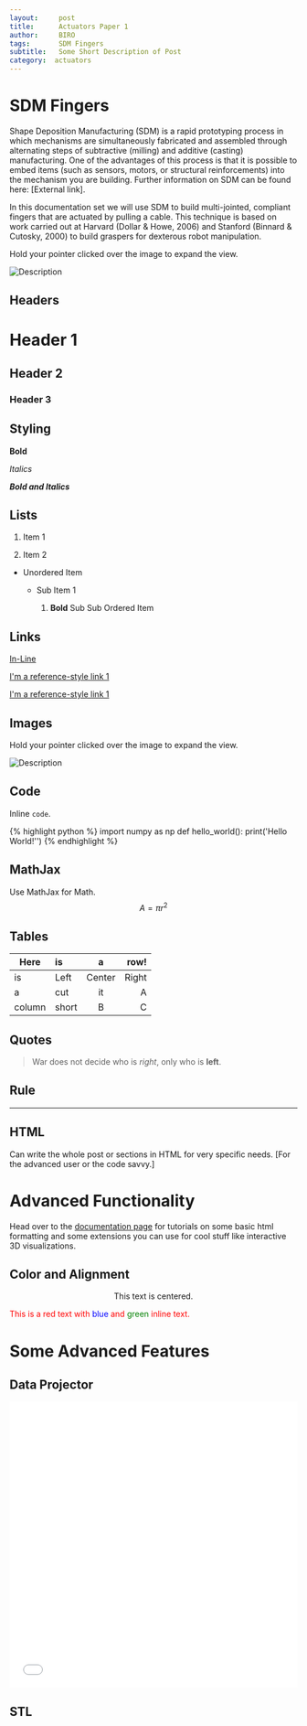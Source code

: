 ```yaml
---
layout:     post
title:      Actuators Paper 1
author:     BIRO
tags: 		SDM Fingers
subtitle:  	Some Short Description of Post
category:  actuators
---
```

<!-- Start Writing Below in Markdown -->

# SDM Fingers

Shape Deposition Manufacturing (SDM) is a rapid prototyping process in which mechanisms are simultaneously fabricated and assembled through alternating steps of subtractive (milling) and additive (casting) manufacturing. One of the advantages of this process is that it is possible to embed items (such as sensors, motors, or structural reinforcements) into the mechanism you are building. Further information on SDM can be found here: [External link].

In this documentation set we will use SDM to build multi-jointed, compliant fingers that are actuated by pulling a cable. This technique is based on work carried out at Harvard (Dollar & Howe, 2006) and Stanford (Binnard & Cutosky, 2000) to build graspers for dexterous robot manipulation.

Hold your pointer clicked over the image to expand the view.

![Description](http://localhost:4000/images/toolbox/actuators/fingers_fab.jpg)


## Headers

# Header 1

## Header 2

### Header 3

## Styling

**Bold**

*Italics*

***Bold and Italics***

## Lists

1. Item 1

2. Item 2

* Unordered Item

  * Sub Item 1

    1. **Bold** Sub Sub Ordered Item

## Links

[In-Line](https://www.google.com)

[I'm a reference-style link 1][1]

[I'm a reference-style link 1][2]

[1]:https://www.mozilla.org
[2]:http://www.reddit.com

## Images

Hold your pointer clicked over the image to expand the view.

![Description](http://projectpages.github.io/project-pages/img/Logo_Fairy_Tail_right.png)

## Code

Inline `code`.

{% highlight python %}
import numpy as np
def hello_world():
    print('Hello World!'')
{% endhighlight %}

## MathJax

Use MathJax for Math.
$$ A = \pi r^2 $$

## Tables

Here | is | a | row!
|---------|:----------|:----------:|---------:|
is   |Left|  Center  |Right|
a    | cut | it | A
column  | short | B | C

## Quotes

> War does not decide who is *right*, only who is **left**.

## Rule

---

## HTML

Can write the whole post or sections in HTML for very specific needs. [For the advanced user or the code savvy.]

# Advanced Functionality

Head over to the [documentation page](http://projectpages.github.io/ppguide/) for tutorials on some basic html formatting and some extensions you can use for cool stuff like interactive 3D visualizations.

## Color and Alignment

<p align="center">This text is centered.</p>

<p style="color:red">This is a red text with <span style="color:blue">blue</span> and <span style="color:green">green</span> inline text.</p>

# Some Advanced Features

## Data Projector

<embed src="/project-pages/2016/05/02/New-Projector/" height="500px" width="100%">

## STL

<div align="center"><script src="https://embed.github.com/view/3d/projectpages/project-pages/gh-pages/stl/test.stl"></script></div>


